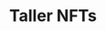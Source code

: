 ---
title: Taller NFTs
description: "Tres conversatorios en modalidad de taller para introducir a los participantes en el tema de NFTs y blockchain. Se repasó la historia de esta tecnología, los últimos desarrollos que ha tenido, así como su uso y aplicación en la protección y comercialización de obras de arte digital."
image: /images/memorias/nfts.jpg
---